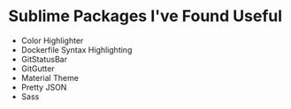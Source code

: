 # Sublime Packages I've Found Useful

* Color Highlighter
* Dockerfile Syntax Highlighting
* GitStatusBar
* GitGutter
* Material Theme
* Pretty JSON
* Sass
